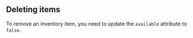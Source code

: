 ## Deleting items

To remove an inventory item, you need to update the `available` attribute
to `false`.
